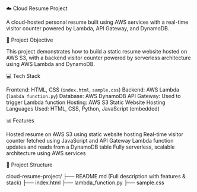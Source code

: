  ☁️ Cloud Resume Project

A cloud-hosted personal resume built using AWS services with a real-time visitor counter powered by Lambda, API Gateway, and DynamoDB.

 🎯 Project Objective

This project demonstrates how to build a static resume website hosted on AWS S3, with a backend visitor counter powered by serverless architecture using AWS Lambda and DynamoDB.

💻 Tech Stack

Frontend: HTML, CSS (`index.html`, `sample.css`)
Backend: AWS Lambda (`lambda_function.py`)
Database: AWS DynamoDB
API Gateway: Used to trigger Lambda function
Hosting: AWS S3 Static Website Hosting
Languages Used: HTML, CSS, Python, JavaScript (embedded)


 📊 Features

 Hosted resume on AWS S3 using static website hosting
 Real-time visitor counter fetched using JavaScript and API Gateway
 Lambda function updates and reads from a DynamoDB table
 Fully serverless, scalable architecture using AWS services


 📂 Project Structure
 
cloud-resume-project/
├── README.md (Full description with features & stack)
├── index.html
├── lambda_function.py
├── sample.css
